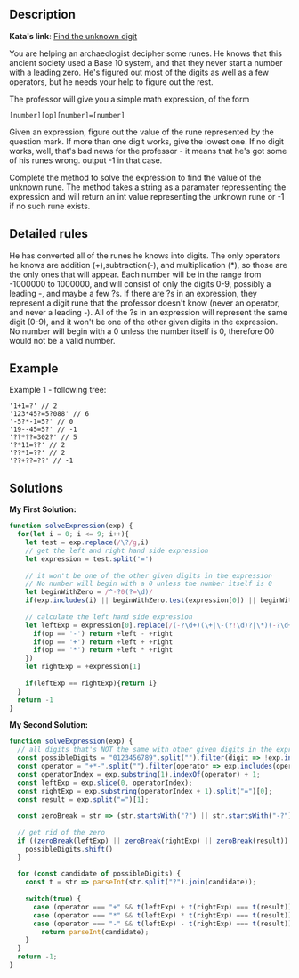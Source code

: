 ## Description

**Kata's link**: [Find the unknown digit](https://www.codewars.com/kata/546d15cebed2e10334000ed9/javascript)

You are helping an archaeologist decipher some runes. He knows that this ancient society used a Base 10 system, and that they never start a number with a leading zero. He's figured out most of the digits as well as a few operators, but he needs your help to figure out the rest.

The professor will give you a simple math expression, of the form

```
[number][op][number]=[number]
```

Given an expression, figure out the value of the rune represented by the question mark. If more than one digit works, give the lowest one. If no digit works, well, that's bad news for the professor - it means that he's got some of his runes wrong. output -1 in that case.

Complete the method to solve the expression to find the value of the unknown rune. The method takes a string as a paramater repressenting the expression and will return an int value representing the unknown rune or -1 if no such rune exists.

## Detailed rules

He has converted all of the runes he knows into digits. The only operators he knows are addition (+),subtraction(-), and multiplication (*), so those are the only ones that will appear. Each number will be in the range from -1000000 to 1000000, and will consist of only the digits 0-9, possibly a leading -, and maybe a few ?s. If there are ?s in an expression, they represent a digit rune that the professor doesn't know (never an operator, and never a leading -). All of the ?s in an expression will represent the same digit (0-9), and it won't be one of the other given digits in the expression. No number will begin with a 0 unless the number itself is 0, therefore 00 would not be a valid number.





## Example

Example 1 - following tree:

```
'1+1=?' // 2
'123*45?=5?088' // 6
'-5?*-1=5?' // 0
'19--45=5?' // -1
'??*??=302?' // 5
'?*11=??' // 2
'??*1=??' // 2
'??+??=??' // -1
```

## Solutions

**My First Solution:**


```js
function solveExpression(exp) {
  for(let i = 0; i <= 9; i++){
    let test = exp.replace(/\?/g,i)
    // get the left and right hand side expression
    let expression = test.split('=')
    
    // it won't be one of the other given digits in the expression
    // No number will begin with a 0 unless the number itself is 0
    let beginWithZero = /^-?0(?=\d)/
    if(exp.includes(i) || beginWithZero.test(expression[0]) || beginWithZero.test(expression[1])) continue
    
    // calculate the left hand side expression
    let leftExp = expression[0].replace(/(-?\d+)(\+|\-(?!\d)?|\*)(-?\d+)/, (_,left,op,right) => {
      if(op == '-') return +left - +right
      if(op == '+') return +left + +right
      if(op == '*') return +left * +right
    })
    let rightExp = +expression[1]
    
    if(leftExp == rightExp){return i}
  }
  return -1
}
```

**My Second Solution:**

```js
function solveExpression(exp) {
  // all digits that's NOT the same with other given digits in the expression
  const possibleDigits = "0123456789".split("").filter(digit => !exp.includes(digit));
  const operator = "+*-".split("").filter(operator => exp.includes(operator))[0];
  const operatorIndex = exp.substring(1).indexOf(operator) + 1;
  const leftExp = exp.slice(0, operatorIndex);
  const rightExp = exp.substring(operatorIndex + 1).split("=")[0];
  const result = exp.split("=")[1];
  
  const zeroBreak = str => (str.startsWith("?") || str.startsWith("-?")) && str.length > 1;
  
  // get rid of the zero
  if ((zeroBreak(leftExp) || zeroBreak(rightExp) || zeroBreak(result)) && possibleDigits.includes("0")) {
    possibleDigits.shift()
  }
  
  for (const candidate of possibleDigits) {
    const t = str => parseInt(str.split("?").join(candidate));
    
    switch(true) {
      case (operator === "+" && t(leftExp) + t(rightExp) === t(result)):
      case (operator === "*" && t(leftExp) * t(rightExp) === t(result)):
      case (operator === "-" && t(leftExp) - t(rightExp) === t(result)):
        return parseInt(candidate);
    }
  }
  return -1;
}
```


